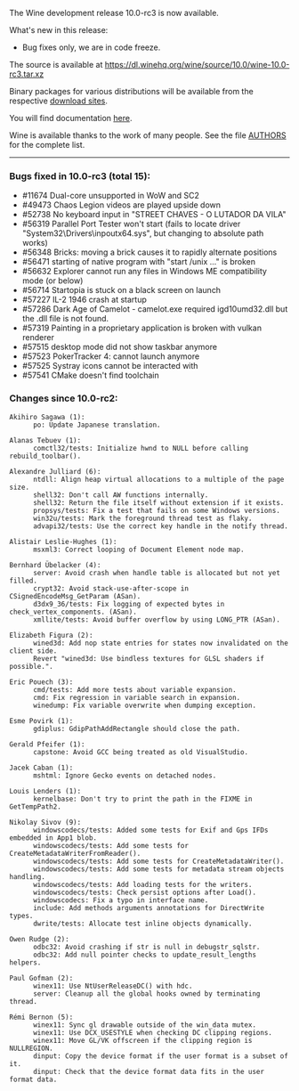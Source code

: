 The Wine development release 10.0-rc3 is now available.

What's new in this release:
  - Bug fixes only, we are in code freeze.

The source is available at <https://dl.winehq.org/wine/source/10.0/wine-10.0-rc3.tar.xz>

Binary packages for various distributions will be available
from the respective [download sites][1].

You will find documentation [here][2].

Wine is available thanks to the work of many people.
See the file [AUTHORS][3] for the complete list.

[1]: https://gitlab.winehq.org/wine/wine/-/wikis/Download
[2]: https://gitlab.winehq.org/wine/wine/-/wikis/Documentation
[3]: https://gitlab.winehq.org/wine/wine/-/raw/wine-10.0-rc3/AUTHORS

----------------------------------------------------------------

### Bugs fixed in 10.0-rc3 (total 15):

 - #11674  Dual-core unsupported in WoW and SC2
 - #49473  Chaos Legion videos are played upside down
 - #52738  No keyboard input in "STREET CHAVES - O LUTADOR DA VILA"
 - #56319  Parallel Port Tester won't start (fails to locate driver "System32\Drivers\inpoutx64.sys", but changing to absolute path works)
 - #56348  Bricks: moving a brick causes it to rapidly alternate positions
 - #56471  starting of native program with "start /unix ..." is broken
 - #56632  Explorer cannot run any files in Windows ME compatibility mode (or below)
 - #56714  Startopia is stuck on a black screen on launch
 - #57227  IL-2 1946 crash at startup
 - #57286  Dark Age of Camelot - camelot.exe required igd10umd32.dll but the .dll file is not found.
 - #57319  Painting in a proprietary application is broken with vulkan renderer
 - #57515  desktop mode did not show taskbar anymore
 - #57523  PokerTracker 4: cannot launch anymore
 - #57525  Systray icons cannot be interacted with
 - #57541  CMake doesn't find toolchain

### Changes since 10.0-rc2:
```
Akihiro Sagawa (1):
      po: Update Japanese translation.

Alanas Tebuev (1):
      comctl32/tests: Initialize hwnd to NULL before calling rebuild_toolbar().

Alexandre Julliard (6):
      ntdll: Align heap virtual allocations to a multiple of the page size.
      shell32: Don't call AW functions internally.
      shell32: Return the file itself without extension if it exists.
      propsys/tests: Fix a test that fails on some Windows versions.
      win32u/tests: Mark the foreground thread test as flaky.
      advapi32/tests: Use the correct key handle in the notify thread.

Alistair Leslie-Hughes (1):
      msxml3: Correct looping of Document Element node map.

Bernhard Übelacker (4):
      server: Avoid crash when handle table is allocated but not yet filled.
      crypt32: Avoid stack-use-after-scope in CSignedEncodeMsg_GetParam (ASan).
      d3dx9_36/tests: Fix logging of expected bytes in check_vertex_components. (ASan).
      xmllite/tests: Avoid buffer overflow by using LONG_PTR (ASan).

Elizabeth Figura (2):
      wined3d: Add nop state entries for states now invalidated on the client side.
      Revert "wined3d: Use bindless textures for GLSL shaders if possible.".

Eric Pouech (3):
      cmd/tests: Add more tests about variable expansion.
      cmd: Fix regression in variable search in expansion.
      winedump: Fix variable overwrite when dumping exception.

Esme Povirk (1):
      gdiplus: GdipPathAddRectangle should close the path.

Gerald Pfeifer (1):
      capstone: Avoid GCC being treated as old VisualStudio.

Jacek Caban (1):
      mshtml: Ignore Gecko events on detached nodes.

Louis Lenders (1):
      kernelbase: Don't try to print the path in the FIXME in GetTempPath2.

Nikolay Sivov (9):
      windowscodecs/tests: Added some tests for Exif and Gps IFDs embedded in App1 blob.
      windowscodecs/tests: Add some tests for CreateMetadataWriterFromReader().
      windowscodecs/tests: Add some tests for CreateMetadataWriter().
      windowscodecs/tests: Add some tests for metadata stream objects handling.
      windowscodecs/tests: Add loading tests for the writers.
      windowscodecs/tests: Check persist options after Load().
      windowscodecs: Fix a typo in interface name.
      include: Add methods arguments annotations for DirectWrite types.
      dwrite/tests: Allocate test inline objects dynamically.

Owen Rudge (2):
      odbc32: Avoid crashing if str is null in debugstr_sqlstr.
      odbc32: Add null pointer checks to update_result_lengths helpers.

Paul Gofman (2):
      winex11: Use NtUserReleaseDC() with hdc.
      server: Cleanup all the global hooks owned by terminating thread.

Rémi Bernon (5):
      winex11: Sync gl drawable outside of the win_data mutex.
      winex11: Use DCX_USESTYLE when checking DC clipping regions.
      winex11: Move GL/VK offscreen if the clipping region is NULLREGION.
      dinput: Copy the device format if the user format is a subset of it.
      dinput: Check that the device format data fits in the user format data.
```
